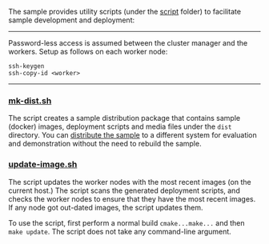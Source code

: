 
The sample provides utility scripts (under the [script](../script) folder) to facilitate sample development and deployment:   

---

Password-less access is assumed between the cluster manager and the workers. Setup as follows on each worker node:     
```
ssh-keygen
ssh-copy-id <worker>
```
---

### [mk-dist.sh](../script/mk-dist.sh)

The script creates a sample distribution package that contains sample (docker) images, deployment scripts and media files under the `dist` directory. You can [distribute the sample](dist.md) to a different system for evaluation and demonstration without the need to rebuild the sample.  

### [update-image.sh](../script/update-image.sh)

The script updates the worker nodes with the most recent images (on the current host.) The script scans the generated deployment scripts, and checks the worker nodes to ensure that they have the most recent images. If any node got out-dated images, the script updates them.    

To use the script, first perform a normal build `cmake...make...` and then `make update`. The script does not take any command-line argument.    
